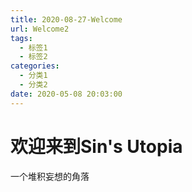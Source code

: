 ```yaml
---
title: 2020-08-27-Welcome
url: Welcome2
tags:
  - 标签1
  - 标签2
categories:
  - 分类1
  - 分类2
date: 2020-05-08 20:03:00
---
```


# 欢迎来到Sin's Utopia

一个堆积妄想的角落

